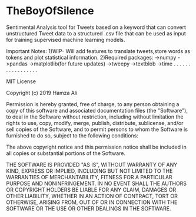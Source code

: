 # TheBoyOfSilence
Sentimental Analysis tool for Tweets based on a keyword that can convert unstructured Tweet data to a structured .csv file that can be used as input for training supervised machine learning models. 


Important Notes:
1)WIP- Will add features to translate tweets,store words as tokens and plot statistical information.
2)Required packages:
  ->numpy
  ->pandas
  ->matplotlib(for future updates)
  ->tweepy
  ->textblob
  ->time
.
.
.
.
.
.
.
.
.
.
.
.
.
.
.
.
.


MIT License

Copyright (c) 2019 Hamza Ali

Permission is hereby granted, free of charge, to any person obtaining a copy
of this software and associated documentation files (the "Software"), to deal
in the Software without restriction, including without limitation the rights
to use, copy, modify, merge, publish, distribute, sublicense, and/or sell
copies of the Software, and to permit persons to whom the Software is
furnished to do so, subject to the following conditions:

The above copyright notice and this permission notice shall be included in all
copies or substantial portions of the Software.

THE SOFTWARE IS PROVIDED "AS IS", WITHOUT WARRANTY OF ANY KIND, EXPRESS OR
IMPLIED, INCLUDING BUT NOT LIMITED TO THE WARRANTIES OF MERCHANTABILITY,
FITNESS FOR A PARTICULAR PURPOSE AND NONINFRINGEMENT. IN NO EVENT SHALL THE
AUTHORS OR COPYRIGHT HOLDERS BE LIABLE FOR ANY CLAIM, DAMAGES OR OTHER
LIABILITY, WHETHER IN AN ACTION OF CONTRACT, TORT OR OTHERWISE, ARISING FROM,
OUT OF OR IN CONNECTION WITH THE SOFTWARE OR THE USE OR OTHER DEALINGS IN THE
SOFTWARE.
